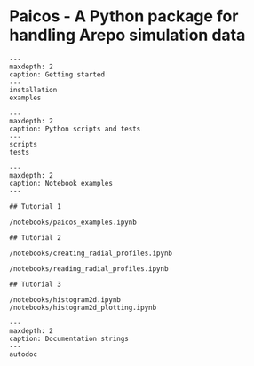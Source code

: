 # Paicos - A Python package for handling Arepo simulation data

```{toctree}
---
maxdepth: 2
caption: Getting started
---
installation
examples
```

```{toctree}
---
maxdepth: 2
caption: Python scripts and tests
---
scripts
tests
```

```{toctree}
---
maxdepth: 2
caption: Notebook examples
---

## Tutorial 1

/notebooks/paicos_examples.ipynb

## Tutorial 2

/notebooks/creating_radial_profiles.ipynb

/notebooks/reading_radial_profiles.ipynb

## Tutorial 3

/notebooks/histogram2d.ipynb
/notebooks/histogram2d_plotting.ipynb

```

```{toctree}
---
maxdepth: 2
caption: Documentation strings
---
autodoc
```
